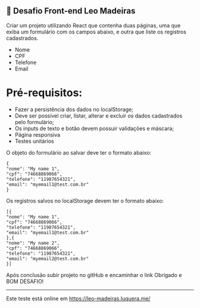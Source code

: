 ## 🚀 Desafio Front-end Leo Madeiras

Criar um projeto utilizando React que contenha duas páginas, uma que exiba um
formulário com os campos abaixo, e outra que liste os registros cadastrados.
- Nome
- CPF
- Telefone
- Email

# Pré-requisitos:
- Fazer a persistência dos dados no localStorage;
- Deve ser possível criar, listar, alterar e excluir os dados cadastrados pelo formulário;
- Os inputs de texto e botão devem possuir validações e máscara;
- Página responsiva
- Testes unitários

O objeto do formulário ao salvar deve ter o formato abaixo:
```` 
{
"nome": "My name 1",
"cpf": "74668869066",
"telefone": "11987654321",
"email": "myemail1@test.com.br"
}
````

Os registros salvos no localStorage devem ter o formato abaixo:
```` 
[{
"nome": "My name 1",
"cpf": "74668869066",
"telefone": "11987654321",
"email": "myemail1@test.com.br"
},{
"nome": "My name 2",
"cpf": "74668869066",
"telefone": "11987654321",
"email": "myemail2@test.com.br"
}]
````

Após conclusão subir projeto no gitHub e encaminhar o link
Obrigado e BOM DESAFIO!

--------------------

Este teste está online em https://leo-madeiras.luquera.me/
